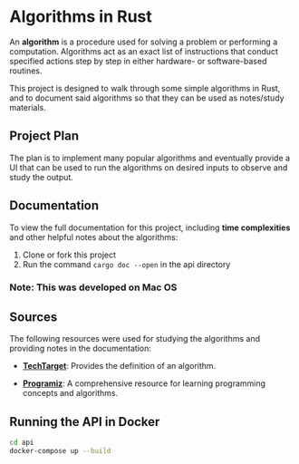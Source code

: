 # Algorithms in Rust

An **algorithm** is a procedure used for solving a problem or performing a computation. Algorithms act as an exact list of instructions that conduct specified actions step by step in either hardware- or software-based routines.

This project is designed to walk through some simple algorithms in Rust, and to document said algorithms so that they can be used as notes/study materials.

## Project Plan

The plan is to implement many popular algorithms and eventually provide a UI that can be used to run the algorithms on desired inputs to observe and study the output.

## Documentation

To view the full documentation for this project, including **time complexities** and other helpful notes about the algorithms:

1) Clone or fork this project
2) Run the command `cargo doc --open` in the api directory

### Note: This was developed on Mac OS

## Sources

The following resources were used for studying the algorithms and providing notes in the documentation:

- **[TechTarget](https://www.techtarget.com/whatis/definition/algorithm)**: Provides the definition of an algorithm.

- **[Programiz](https://www.programiz.com)**: A comprehensive resource for learning programming concepts and algorithms.

## Running the API in Docker

```bash
cd api
docker-compose up --build
```
